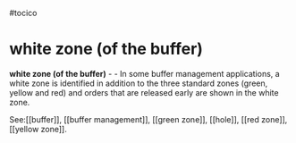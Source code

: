#tocico

# white zone (of the buffer)

<b>white zone (of the buffer)</b> - - In some buffer management applications, a white zone is identified in addition to the three standard zones (green, yellow and red) and orders that are released early are shown in the white zone.




See:[[buffer]], [[buffer management]], [[green zone]], [[hole]], [[red zone]], [[yellow zone]].
